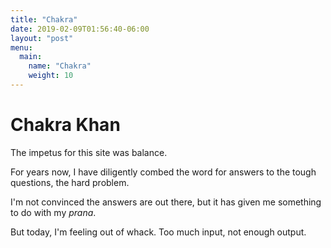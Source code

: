 ```yaml
---
title: "Chakra"
date: 2019-02-09T01:56:40-06:00
layout: "post"
menu:
  main:
    name: "Chakra"
    weight: 10
---
```


# Chakra Khan

The impetus for this site was balance.

For years now, I have diligently combed the word for answers to the tough questions, the hard problem.

I'm not convinced the answers are out there, but it has given me something to do with my *prana*.

But today, I'm feeling out of whack. Too much input, not enough output.
